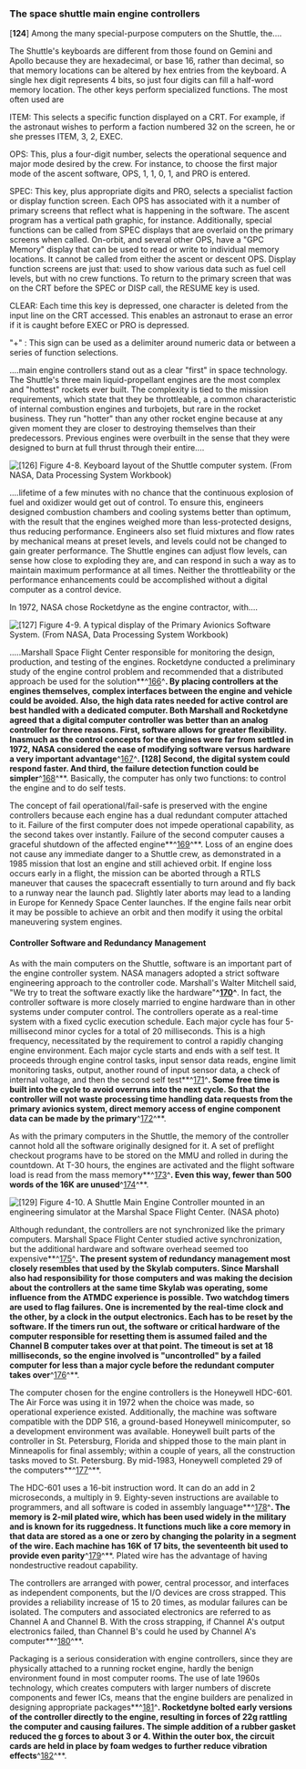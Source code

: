 ### The space shuttle main engine controllers

\[**124**\] Among the many special-purpose computers on the Shuttle,
the....

<div class="box"
title="[&lt;b&gt;125&lt;/b&gt;] Box 4-6: Using the Shuttle's Keyboards">

The Shuttle's keyboards are different from those found on Gemini and
Apollo because they are hexadecimal, or base 16, rather than decimal, so
that memory locations can be altered by hex entries from the keyboard. A
single hex digit represents 4 bits, so just four digits can fill a
half-word memory location. The other keys perform specialized functions.
The most often used are

ITEM: This selects a specific function displayed on a CRT. For example,
if the astronaut wishes to perform a faction numbered 32 on the screen,
he or she presses ITEM, 3, 2, EXEC.

OPS: This, plus a four-digit number, selects the operational sequence
and major mode desired by the crew. For instance, to choose the first
major mode of the ascent software, OPS, 1, 1, 0, 1, and PRO is entered.

SPEC: This key, plus appropriate digits and PRO, selects a specialist
faction or display function screen. Each OPS has associated with it a
number of primary screens that reflect what is happening in the
software. The ascent program has a vertical path graphic, for instance.
Additionally, special functions can be called from SPEC displays that
are overlaid on the primary screens when called. On-orbit, and several
other OPS, have a "GPC Memory" display that can be used to read or write
to individual memory locations. It cannot be called from either the
ascent or descent OPS. Display function screens are just that: used to
show various data such as fuel cell levels, but with no crew functions.
To return to the primary screen that was on the CRT before the SPEC or
DISP call, the RESUME key is used.

CLEAR: Each time this key is depressed, one character is deleted from
the input line on the CRT accessed. This enables an astronaut to erase
an error if it is caught before EXEC or PRO is depressed.

"+" : This sign can be used as a delimiter around numeric data or
between a series of function selections.

</div>

....main engine controllers stand out as a clear "first" in space
technology. The Shuttle's three main liquid-propellant engines are the
most complex and "hottest" rockets ever built. The complexity is tied to
the mission requirements, which state that they be throttleable, a
common characteristic of internal combustion engines and turbojets, but
rare in the rocket business. They run "hotter" than any other rocket
engine because at any given moment they are closer to destroying
themselves than their predecessors. Previous engines were overbuilt in
the sense that they were designed to burn at full thrust through their
entire....

![\[**126**\] Figure 4-8. Keyboard layout of the Shuttle computer system. (From
NASA, Data Processing System Workbook)](images/p126.jpg)

....lifetime of a few minutes with no chance that the continuous
explosion of fuel and oxidizer would get out of control. To ensure this,
engineers designed combustion chambers and cooling systems better than
optimum, with the result that the engines weighed more than
less-protected designs, thus reducing performance. Engineers also set
fluid mixtures and flow rates by mechanical means at preset levels, and
levels could not be changed to gain greater performance. The Shuttle
engines can adjust flow levels, can sense how close to exploding they
are, and can respond in such a way as to maintain maximum performance at
all times. Neither the throttleability or the performance enhancements
could be accomplished without a digital computer as a control device.

In 1972, NASA chose Rocketdyne as the engine contractor, with....

![\[**127**\] Figure 4-9. A typical display of the Primary Avionics Software System.
(From NASA, Data Processing System Workbook)](images/p127.jpg)

.....Marshall Space Flight Center responsible for monitoring the design,
production, and testing of the engines. Rocketdyne conducted a
preliminary study of the engine control problem and recommended that a
distributed approach be used for the solution**^[166](Source4.html)^**.
By placing controllers at the engines themselves, complex interfaces
between the engine and vehicle could be avoided. Also, the high data
rates needed for active control are best handled with a dedicated
computer. Both Marshall and Rocketdyne agreed that a digital computer
controller was better than an analog controller for three reasons.
First, software allows for greater flexibility. Inasmuch as the control
concepts for the engines were far from settled in 1972, NASA considered
the ease of modifying software versus hardware a very important
advantage**^[167](Source4.html)^**. \[**128**\] Second, the digital
system could respond faster. And third, the failure detection function
could be simpler**^[168](Source4.html)^**. Basically, the computer has
only two functions: to control the engine and to do self tests.

The concept of fail operational/fail-safe is preserved with the engine
controllers because each engine has a dual redundant computer attached
to it. Failure of the first computer does not impede operational
capability, as the second takes over instantly. Failure of the second
computer causes a graceful shutdown of the affected
engine**^[169](Source4.html)^**. Loss of an engine does not cause any
immediate danger to a Shuttle crew, as demonstrated in a 1985 mission
that lost an engine and still achieved orbit. If engine loss occurs
early in a flight, the mission can be aborted through a RTLS maneuver
that causes the spacecraft essentially to turn around and fly back to a
runway near the launch pad. Slightly later aborts may lead to a landing
in Europe for Kennedy Space Center launches. If the engine fails near
orbit it may be possible to achieve an orbit and then modify it using
the orbital maneuvering system engines.

#### Controller Software and Redundancy Management

As with the main computers on the Shuttle, software is an important part
of the engine controller system. NASA managers adopted a strict software
engineering approach to the controller code. Marshall's Walter Mitchell
said, "We try to treat the software exactly like the
hardware"**^[170](Source4.html)^**. In fact, the controller software is
more closely married to engine hardware than in other systems under
computer control. The controllers operate as a real-time system with a
fixed cyclic execution schedule. Each major cycle has four 5-millisecond
minor cycles for a total of 20 milliseconds. This is a high frequency,
necessitated by the requirement to control a rapidly changing engine
environment. Each major cycle starts and ends with a self test. It
proceeds through engine control tasks, input sensor data reads, engine
limit monitoring tasks, output, another round of input sensor data, a
check of internal voltage, and then the second self
test**^[171](Source4.html)^**. Some free time is built into the cycle to
avoid overruns into the next cycle. So that the controller will not
waste processing time handling data requests from the primary avionics
system, direct memory access of engine component data can be made by the
primary**^[172](Source4.html)^**.

As with the primary computers in the Shuttle, the memory of the
controller cannot hold all the software originally designed for it. A
set of preflight checkout programs have to be stored on the MMU and
rolled in during the countdown. At T-30 hours, the engines are activated
and the flight software load is read from the mass
memory**^[173](Source4.html)^**. Even this way, fewer than 500 words of
the 16K are unused**^[174](Source4.html)^**.

![\[**129**\] Figure 4-10. A Shuttle Main Engine Controller mounted in an
engineering simulator at the Marshal Space Flight Center. (NASA
photo)](images/p129.jpg)

Although redundant, the controllers are not synchronized like the
primary computers. Marshall Space Flight Center studied active
synchronization, but the additional hardware and software overhead
seemed too expensive**^[175](Source4.html)^**. The present system of
redundancy management most closely resembles that used by the Skylab
computers. Since Marshall also had responsibility for those computers
and was making the decision about the controllers at the same time
Skylab was operating, some influence from the ATMDC experience is
possible. Two watchdog timers are used to flag failures. One is
incremented by the real-time clock and the other, by a clock in the
output electronics. Each has to be reset by the software. If the timers
run out, the software or critical hardware of the computer responsible
for resetting them is assumed failed and the Channel B computer takes
over at that point. The timeout is set at 18 milliseconds, so the engine
involved is "uncontrolled" by a failed computer for less than a major
cycle before the redundant computer takes over**^[176](Source4.html)^**.

<div class="box"
title="[&lt;b&gt;130&lt;/b&gt;] Box 4-7: Shuttle Engine Controller Hardware">

The computer chosen for the engine controllers is the Honeywell HDC-601.
The Air Force was using it in 1972 when the choice was made, so
operational experience existed. Additionally, the machine was software
compatible with the DDP 516, a ground-based Honeywell minicomputer, so a
development environment was available. Honeywell built parts of the
controller in St. Petersburg, Florida and shipped those to the main
plant in Minneapolis for final assembly; within a couple of years, all
the construction tasks moved to St. Petersburg. By mid-1983, Honeywell
completed 29 of the computers**^[177](Source4.html)^**.

The HDC-601 uses a 16-bit instruction word. It can do an add in 2
microseconds, a multiply in 9. Eighty-seven instructions are available
to programmers, and all software is coded in assembly
language**^[178](Source4.html)^**. The memory is 2-mil plated wire,
which has been used widely in the military and is known for its
ruggedness. It functions much like a core memory in that data are stored
as a one or zero by changing the polarity in a segment of the wire. Each
machine has 16K of 17 bits, the seventeenth bit used to provide even
parity**^[179](Source4.html)^**. Plated wire has the advantage of having
nondestructive readout capability.

The controllers are arranged with power, central processor, and
interfaces as independent components, but the I/O devices are cross
strapped. This provides a reliability increase of 15 to 20 times, as
modular failures can be isolated. The computers and associated
electronics are referred to as Channel A and Channel B. With the cross
strapping, if Channel A's output electronics failed, than Channel B's
could he used by Channel A's computer**^[180](Source4.html)^**.

Packaging is a serious consideration with engine controllers, since they
are physically attached to a running rocket engine, hardly the benign
environment found in most computer rooms. The use of late 1960s
technology, which creates computers with larger numbers of discrete
components and fewer ICs, means that the engine builders are penalized
in designing appropriate packages**^[181](Source4.html)^**. Rocketdyne
bolted early versions of the controller directly to the engine,
resulting in forces of 22g rattling the computer and causing failures.
The simple addition of a rubber gasket reduced the g forces to about 3
or 4. Within the outer box, the circuit cards are held in place by foam
wedges to further reduce vibration effects**^[182](Source4.html)^**.

</div>
